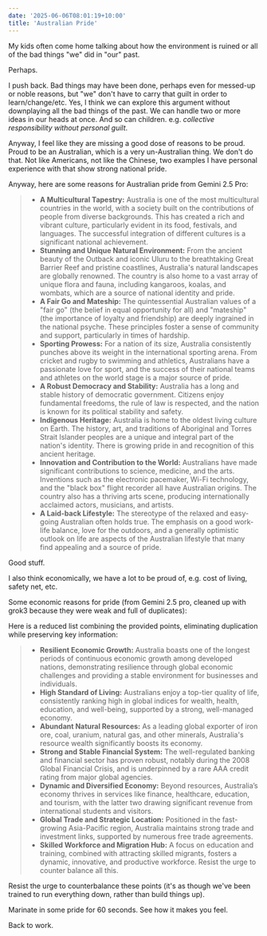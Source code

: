 ```yaml
---
date: '2025-06-06T08:01:19+10:00'
title: 'Australian Pride'
---
```


My kids often come home talking about how the environment is ruined or all of the bad things "we" did in "our" past.

Perhaps.

I push back. Bad things may have been done, perhaps even for messed-up or noble reasons, but "we" don't have to carry that guilt in order to learn/change/etc. Yes, I think we can explore this argument without downplaying all the bad things of the past. We can handle two or more ideas in our heads at once. And so can children. e.g. *collective responsibility without personal guilt*.

Anyway, I feel like they are missing a good dose of reasons to be proud. Proud to be an Australian, which is a very un-Australian thing. We don't do that. Not like Americans, not like the Chinese, two examples I have personal experience with that show strong national pride.

Anyway, here are some reasons for Australian pride from Gemini 2.5 Pro:

> * **A Multicultural Tapestry:** Australia is one of the most multicultural countries in the world, with a society built on the contributions of people from diverse backgrounds. This has created a rich and vibrant culture, particularly evident in its food, festivals, and languages. The successful integration of different cultures is a significant national achievement.
> * **Stunning and Unique Natural Environment:** From the ancient beauty of the Outback and iconic Uluru to the breathtaking Great Barrier Reef and pristine coastlines, Australia's natural landscapes are globally renowned. The country is also home to a vast array of unique flora and fauna, including kangaroos, koalas, and wombats, which are a source of national identity and pride.
> * **A Fair Go and Mateship:** The quintessential Australian values of a "fair go" (the belief in equal opportunity for all) and "mateship" (the importance of loyalty and friendship) are deeply ingrained in the national psyche. These principles foster a sense of community and support, particularly in times of hardship.
> * **Sporting Prowess:** For a nation of its size, Australia consistently punches above its weight in the international sporting arena. From cricket and rugby to swimming and athletics, Australians have a passionate love for sport, and the success of their national teams and athletes on the world stage is a major source of pride.
> * **A Robust Democracy and Stability:** Australia has a long and stable history of democratic government. Citizens enjoy fundamental freedoms, the rule of law is respected, and the nation is known for its political stability and safety.
> * **Indigenous Heritage:** Australia is home to the oldest living culture on Earth. The history, art, and traditions of Aboriginal and Torres Strait Islander peoples are a unique and integral part of the nation's identity. There is growing pride in and recognition of this ancient heritage.
> * **Innovation and Contribution to the World:** Australians have made significant contributions to science, medicine, and the arts. Inventions such as the electronic pacemaker, Wi-Fi technology, and the "black box" flight recorder all have Australian origins. The country also has a thriving arts scene, producing internationally acclaimed actors, musicians, and artists.
> * **A Laid-back Lifestyle:** The stereotype of the relaxed and easy-going Australian often holds true. The emphasis on a good work-life balance, love for the outdoors, and a generally optimistic outlook on life are aspects of the Australian lifestyle that many find appealing and a source of pride.

Good stuff.

I also think economically, we have a lot to be proud of, e.g. cost of living, safety net, etc.

Some economic reasons for pride (from Gemini 2.5 pro, cleaned up with grok3 because they were weak and full of duplicates):

Here is a reduced list combining the provided points, eliminating duplication while preserving key information:

> - **Resilient Economic Growth:** Australia boasts one of the longest periods of continuous economic growth among developed nations, demonstrating resilience through global economic challenges and providing a stable environment for businesses and individuals.
> - **High Standard of Living:** Australians enjoy a top-tier quality of life, consistently ranking high in global indices for wealth, health, education, and well-being, supported by a strong, well-managed economy.
> - **Abundant Natural Resources:** As a leading global exporter of iron ore, coal, uranium, natural gas, and other minerals, Australia's resource wealth significantly boosts its economy.
> - **Strong and Stable Financial System:** The well-regulated banking and financial sector has proven robust, notably during the 2008 Global Financial Crisis, and is underpinned by a rare AAA credit rating from major global agencies.
> - **Dynamic and Diversified Economy:** Beyond resources, Australia’s economy thrives in services like finance, healthcare, education, and tourism, with the latter two drawing significant revenue from international students and visitors.
> - **Global Trade and Strategic Location:** Positioned in the fast-growing Asia-Pacific region, Australia maintains strong trade and investment links, supported by numerous free trade agreements.
> - **Skilled Workforce and Migration Hub:** A focus on education and training, combined with attracting skilled migrants, fosters a dynamic, innovative, and productive workforce.
Resist the urge to counter balance all this.

Resist the urge to counterbalance these points (it's as though we've been trained to run everything down, rather than build things up).

Marinate in some pride for 60 seconds. See how it makes you feel.

Back to work.